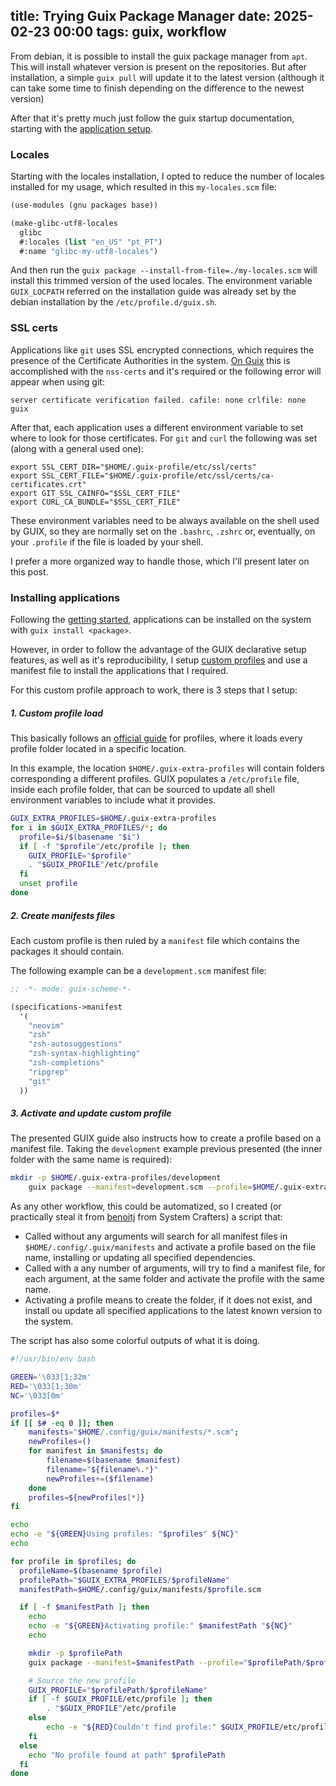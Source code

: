 title: Trying Guix Package Manager
date: 2025-02-23 00:00
tags: guix, workflow
---

From debian, it is possible to install the guix package manager from `apt`. This will install whatever version is
present on the repositories. But after installation, a simple `guix pull` will update it to the latest version (although
it can take some time to finish depending on the difference to the newest version)

After that it's pretty much just follow the guix startup documentation, starting with the [application
setup](https://guix.gnu.org/manual/en/html_node/Application-Setup.html).

### Locales
Starting with the locales installation, I opted to reduce the number of locales installed for my usage, which resulted
in this `my-locales.scm` file:

```scheme
(use-modules (gnu packages base))

(make-glibc-utf8-locales
  glibc
  #:locales (list "en_US" "pt_PT")
  #:name "glibc-my-utf8-locales")
```

And then run the `guix package --install-from-file=./my-locales.scm` will install this trimmed version of the used
locales. The environment variable `GUIX_LOCPATH` referred on the installation guide was already set by the debian
installation by the `/etc/profile.d/guix.sh`.

### SSL certs

Applications like `git` uses SSL encrypted connections, which requires the presence of the Certificate Authorities in
the system. [On Guix](https://guix.gnu.org/manual/en/html_node/X_002e509-Certificates.html) this is accomplished with
the `nss-certs` and it's required or the following error will appear when using git:

```
server certificate verification failed. cafile: none crlfile: none guix
```

After that, each application uses a different environment variable to set where to look for those certificates. For
`git` and `curl` the following was set (along with a general used one):

```shell
export SSL_CERT_DIR="$HOME/.guix-profile/etc/ssl/certs"
export SSL_CERT_FILE="$HOME/.guix-profile/etc/ssl/certs/ca-certificates.crt"
export GIT_SSL_CAINFO="$SSL_CERT_FILE"
export CURL_CA_BUNDLE="$SSL_CERT_FILE"
```

These environment variables need to be always available on the shell used by GUIX, so they are normally set on the
`.bashrc`, `.zshrc` or, eventually, on your `.profile` if the file is loaded by your shell. 

I prefer a more organized way to handle those, which I'll present later on this post.

### Installing applications 

Following the [getting started](https://guix.gnu.org/manual/en/html_node/Getting-Started.html), applications can be
installed on the system with `guix install <package>`. 

However, in order to follow the advantage of the GUIX declarative setup features, as well as it's reproducibility, I
setup [custom profiles](https://guix.gnu.org/cookbook/en/html_node/Basic-setup-with-manifests.html) and use a manifest
file to install the applications that I required.

For this custom profile approach to work, there is 3 steps that I setup:

##### 1. Custom profile load

This basically follows an [official guide](https://guix.gnu.org/cookbook/en/html_node/Basic-setup-with-manifests.html)
for profiles, where it loads every profile folder located in a specific location.

In this example, the location `$HOME/.guix-extra-profiles` will contain folders corresponding a different profiles. GUIX
populates a `/etc/profile` file, inside each profile folder, that can be sourced to update all shell environment
variables to include what it provides.

```bash
GUIX_EXTRA_PROFILES=$HOME/.guix-extra-profiles
for i in $GUIX_EXTRA_PROFILES/*; do
  profile=$i/$(basename "$i")
  if [ -f "$profile"/etc/profile ]; then
    GUIX_PROFILE="$profile"
    . "$GUIX_PROFILE"/etc/profile
  fi
  unset profile
done
```
##### 2. Create manifests files

Each custom profile is then ruled by a `manifest` file which contains the packages it should contain. 

The following example can be a `development.scm` manifest file:

```scheme
;; -*- mode: guix-scheme-*-

(specifications->manifest
  '(
    "neovim"
    "zsh"
    "zsh-autosuggestions"
    "zsh-syntax-highlighting"
    "zsh-completions"
    "ripgrep"
    "git"
  ))
```

##### 3. Activate and update custom profile

The presented GUIX guide also instructs how to create a profile based on a manifest file. Taking the `development`
example previous presented (the inner folder with the same name is required):

```bash
mkdir -p $HOME/.guix-extra-profiles/development
    guix package --manifest=development.scm --profile=$HOME/.guix-extra-profiles/development/development 
```

As any other workflow, this could be automatized, so I created (or practically steal it from
[benoitj](https//benoitj.ca) from System Crafters) a script that:

- Called without any arguments will search for all manifest files in `$HOME/.config/.guix/manifests` and activate a
  profile based on the file name, installing or updating all specified dependencies.
- Called with a any number of arguments, will try to find a manifest file, for each argument, at the same folder and
  activate the profile with the same name.
- Activating a profile means to create the folder, if it does not exist, and install ou update all specified
  applications to the latest known version to the system.

The script has also some colorful outputs of what it is doing.

```bash
#!/usr/bin/env bash

GREEN='\033[1;32m'
RED='\033[1;30m'
NC='\033[0m'

profiles=$*
if [[ $# -eq 0 ]]; then
    manifests="$HOME/.config/guix/manifests/*.scm";
    newProfiles=()
    for manifest in $manifests; do
        filename=$(basename $manifest)
        filename="${filename%.*}"
        newProfiles+=($filename)
    done
    profiles=${newProfiles[*]}
fi

echo
echo -e "${GREEN}Using profiles: "$profiles" ${NC}"
echo

for profile in $profiles; do
  profileName=$(basename $profile)
  profilePath="$GUIX_EXTRA_PROFILES/$profileName"
  manifestPath=$HOME/.config/guix/manifests/$profile.scm

  if [ -f $manifestPath ]; then
    echo
    echo -e "${GREEN}Activating profile:" $manifestPath "${NC}"
    echo

    mkdir -p $profilePath
    guix package --manifest=$manifestPath --profile="$profilePath/$profileName"

    # Source the new profile
    GUIX_PROFILE="$profilePath/$profileName"
    if [ -f $GUIX_PROFILE/etc/profile ]; then
        . "$GUIX_PROFILE"/etc/profile
    else
        echo -e "${RED}Couldn't find profile:" $GUIX_PROFILE/etc/profile "${NC}"
    fi
  else
    echo "No profile found at path" $profilePath
  fi
done

```
